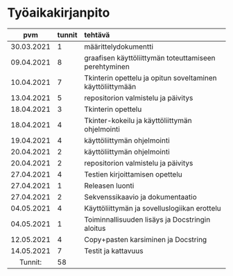 # Työaikakirjanpito

| pvm | tunnit | tehtävä |
| :----:|:-----| :------------------|
|30.03.2021|1|määrittelydokumentti|
|09.04.2021|8|graafisen käyttöliittymän toteuttamiseen perehtyminen|
|10.04.2021|7|Tkinterin opettelu ja opitun soveltaminen käyttöliittymään|
|13.04.2021|5|repositorion valmistelu ja päivitys|
|18.04.2021|3|Tkinterin opettelu|
|18.04.2021|4|Tkinter-kokeilu ja käyttöliittymän ohjelmointi|
|19.04.2021|4|käyttöliittymän ohjelmointi|
|20.04.2021|2|käyttöliittymän ohjelmointi|
|20.04.2021|2|repositorion valmistelu ja päivitys|
|27.04.2021|4|Testien kirjoittamisen opettelu|
|27.04.2021|1|Releasen luonti|
|27.04.2021|2|Sekvenssikaavio ja dokumentaatio|
|04.05.2021|4|Käyttöliittymän ja sovelluslogiikan erottelu|
|04.05.2021|1|Toiminnallisuuden lisäys ja Docstringin aloitus|
|12.05.2021|4|Copy+pasten karsiminen ja Docstring|
|14.05.2021|7|Testit ja kattavuus|
|Tunnit:|58|

